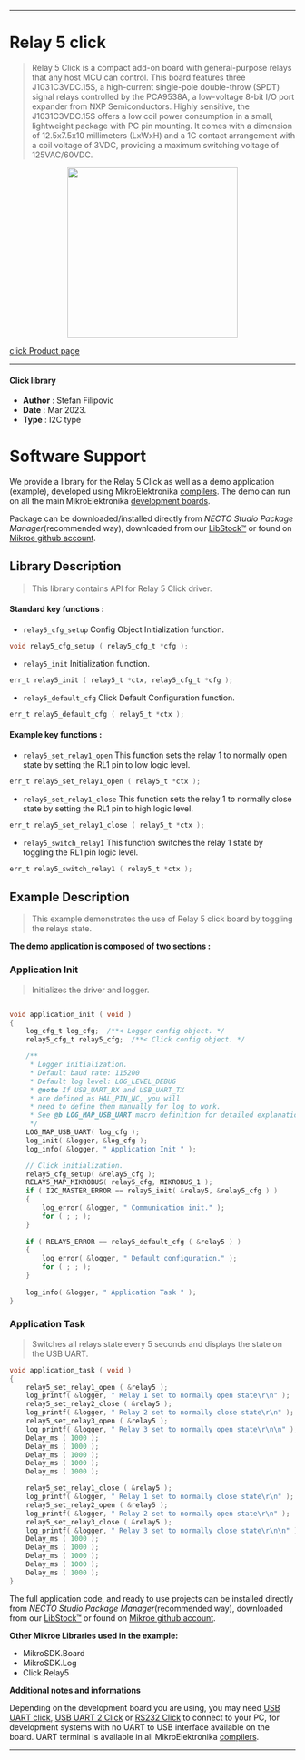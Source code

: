 
---
# Relay 5 click

> Relay 5 Click is a compact add-on board with general-purpose relays that any host MCU can control. This board features three J1031C3VDC.15S, a high-current single-pole double-throw (SPDT) signal relays controlled by the PCA9538A, a low-voltage 8-bit I/O port expander from NXP Semiconductors. Highly sensitive, the J1031C3VDC.15S offers a low coil power consumption in a small, lightweight package with PC pin mounting. It comes with a dimension of 12.5x7.5x10 millimeters (LxWxH) and a 1C contact arrangement with a coil voltage of 3VDC, providing a maximum switching voltage of 125VAC/60VDC.

<p align="center">
  <img src="https://download.mikroe.com/images/click_for_ide/relay5_click.png" height=300px>
</p>

[click Product page](https://www.mikroe.com/relay-5-click)

---


#### Click library

- **Author**        : Stefan Filipovic
- **Date**          : Mar 2023.
- **Type**          : I2C type


# Software Support

We provide a library for the Relay 5 Click
as well as a demo application (example), developed using MikroElektronika
[compilers](https://www.mikroe.com/necto-studio).
The demo can run on all the main MikroElektronika [development boards](https://www.mikroe.com/development-boards).

Package can be downloaded/installed directly from *NECTO Studio Package Manager*(recommended way), downloaded from our [LibStock&trade;](https://libstock.mikroe.com) or found on [Mikroe github account](https://github.com/MikroElektronika/mikrosdk_click_v2/tree/master/clicks).

## Library Description

> This library contains API for Relay 5 Click driver.

#### Standard key functions :

- `relay5_cfg_setup` Config Object Initialization function.
```c
void relay5_cfg_setup ( relay5_cfg_t *cfg );
```

- `relay5_init` Initialization function.
```c
err_t relay5_init ( relay5_t *ctx, relay5_cfg_t *cfg );
```

- `relay5_default_cfg` Click Default Configuration function.
```c
err_t relay5_default_cfg ( relay5_t *ctx );
```

#### Example key functions :

- `relay5_set_relay1_open` This function sets the relay 1 to normally open state by setting the RL1 pin to low logic level.
```c
err_t relay5_set_relay1_open ( relay5_t *ctx );
```

- `relay5_set_relay1_close` This function sets the relay 1 to normally close state by setting the RL1 pin to high logic level.
```c
err_t relay5_set_relay1_close ( relay5_t *ctx );
```

- `relay5_switch_relay1` This function switches the relay 1 state by toggling the RL1 pin logic level.
```c
err_t relay5_switch_relay1 ( relay5_t *ctx );
```

## Example Description

> This example demonstrates the use of Relay 5 click board by toggling the relays state.

**The demo application is composed of two sections :**

### Application Init

> Initializes the driver and logger.

```c

void application_init ( void )
{
    log_cfg_t log_cfg;  /**< Logger config object. */
    relay5_cfg_t relay5_cfg;  /**< Click config object. */

    /** 
     * Logger initialization.
     * Default baud rate: 115200
     * Default log level: LOG_LEVEL_DEBUG
     * @note If USB_UART_RX and USB_UART_TX 
     * are defined as HAL_PIN_NC, you will 
     * need to define them manually for log to work. 
     * See @b LOG_MAP_USB_UART macro definition for detailed explanation.
     */
    LOG_MAP_USB_UART( log_cfg );
    log_init( &logger, &log_cfg );
    log_info( &logger, " Application Init " );

    // Click initialization.
    relay5_cfg_setup( &relay5_cfg );
    RELAY5_MAP_MIKROBUS( relay5_cfg, MIKROBUS_1 );
    if ( I2C_MASTER_ERROR == relay5_init( &relay5, &relay5_cfg ) ) 
    {
        log_error( &logger, " Communication init." );
        for ( ; ; );
    }
    
    if ( RELAY5_ERROR == relay5_default_cfg ( &relay5 ) )
    {
        log_error( &logger, " Default configuration." );
        for ( ; ; );
    }
    
    log_info( &logger, " Application Task " );
}

```

### Application Task

> Switches all relays state every 5 seconds and displays the state on the USB UART.

```c
void application_task ( void )
{
    relay5_set_relay1_open ( &relay5 );
    log_printf( &logger, " Relay 1 set to normally open state\r\n" );
    relay5_set_relay2_close ( &relay5 );
    log_printf( &logger, " Relay 2 set to normally close state\r\n" );
    relay5_set_relay3_open ( &relay5 );
    log_printf( &logger, " Relay 3 set to normally open state\r\n\n" );
    Delay_ms ( 1000 );
    Delay_ms ( 1000 );
    Delay_ms ( 1000 );
    Delay_ms ( 1000 );
    Delay_ms ( 1000 );

    relay5_set_relay1_close ( &relay5 );
    log_printf( &logger, " Relay 1 set to normally close state\r\n" );
    relay5_set_relay2_open ( &relay5 );
    log_printf( &logger, " Relay 2 set to normally open state\r\n" );
    relay5_set_relay3_close ( &relay5 );
    log_printf( &logger, " Relay 3 set to normally close state\r\n\n" );
    Delay_ms ( 1000 );
    Delay_ms ( 1000 );
    Delay_ms ( 1000 );
    Delay_ms ( 1000 );
    Delay_ms ( 1000 );
}
```

The full application code, and ready to use projects can be installed directly from *NECTO Studio Package Manager*(recommended way), downloaded from our [LibStock&trade;](https://libstock.mikroe.com) or found on [Mikroe github account](https://github.com/MikroElektronika/mikrosdk_click_v2/tree/master/clicks).

**Other Mikroe Libraries used in the example:**

- MikroSDK.Board
- MikroSDK.Log
- Click.Relay5

**Additional notes and informations**

Depending on the development board you are using, you may need
[USB UART click](https://www.mikroe.com/usb-uart-click),
[USB UART 2 Click](https://www.mikroe.com/usb-uart-2-click) or
[RS232 Click](https://www.mikroe.com/rs232-click) to connect to your PC, for
development systems with no UART to USB interface available on the board. UART
terminal is available in all MikroElektronika
[compilers](https://shop.mikroe.com/compilers).

---
